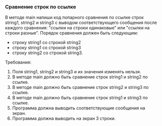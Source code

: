 
### Сравнение строк по ссылке

В методе main напиши код попарного сравнения по ссылке строк string1, string2 и string3 с выводом соответствующего сообщения после каждого сравнения:
&quot;ссылки на строки одинаковые&quot; или &quot;ссылки на строки разные&quot;.
Порядок сравнения должен быть следующим:
- строку string1 со строкой string2
- строку string1 со строкой string3
- строку string2 со строкой string3.


Требования:
1.	Поля string1, string2 и string3 и их значения изменять нельзя.
2.	В методе main должно быть сравнение строк string1 и string2 по ссылке.
3.	В методе main должно быть сравнение строк string2 и string3 по ссылке.
4.	В методе main должно быть сравнение строк string1 и string3 по ссылке.
5.	Программа должна выводить соответствующие сообщения на экран.
6.	Программа должна выводить на экран 3 строки.


